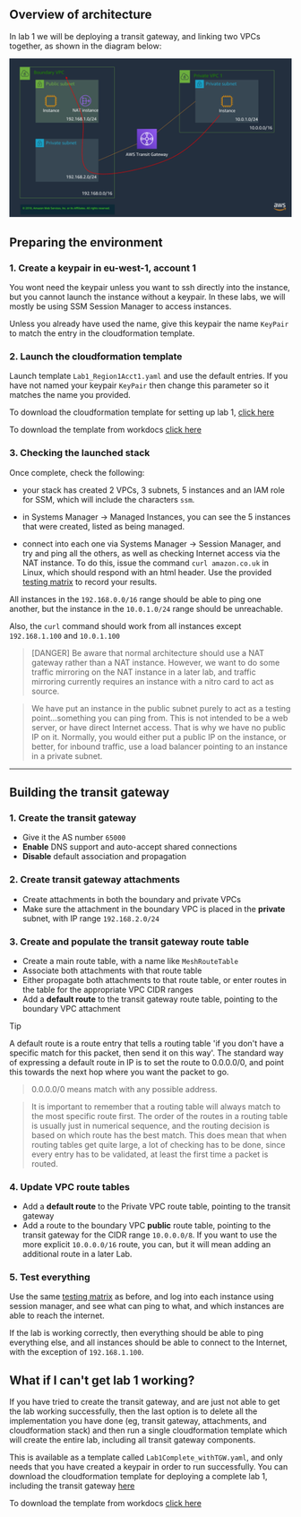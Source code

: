 ## Overview of architecture

In lab 1 we will be deploying a transit gateway, and linking two VPCs together, as shown in the diagram below:

![Lab1 Architecture](img/lab1.png)

## Preparing the environment

### 1. Create a keypair in eu-west-1, account 1

You wont need the keypair unless you want to ssh directly into the instance, but you cannot launch the instance without a keypair. In these labs, we will mostly be using SSM Session Manager to access instances.

Unless you already have used the name, give this keypair the name `KeyPair` to match the entry in the cloudformation template.

### 2. Launch the cloudformation template

Launch template `Lab1_Region1Acct1.yaml` and use the default entries. If you have not named your keypair `KeyPair` then change this parameter so it matches the name you provided.

To download the cloudformation template for setting up lab 1, [click here](https://d2x18vu72ugj64.cloudfront.net/Lab1_Region1Acct1.yaml)

To download the template from workdocs [click here](https://amazon.awsapps.com/workdocs/index.html#/document/f1a82d39db4589c2edef151497808caafedf632cdd2e67983e6bd3f60ede19e8)

### 3. Checking the launched stack

Once complete, check the following:

* your stack has created 2 VPCs, 3 subnets, 5 instances and an IAM role for SSM, which will include the characters `ssm`.

* in Systems Manager -> Managed Instances, you can see the 5 instances that were created, listed as being managed.

* connect into each one via Systems Manager -> Session Manager, and try and ping all the others, as well as checking Internet access via the NAT instance. To do this, issue the command `curl amazon.co.uk` in Linux, which should respond with an html header. Use the provided [testing matrix](https://www.networking-workshop.com/#/testingmatrix) to record your results. 

All instances in the `192.168.0.0/16` range should be able to ping one another, but the instance in the `10.0.1.0/24` range should be unreachable.

Also, the `curl` command should work from all instances except `192.168.1.100` and `10.0.1.100`

> [DANGER]
> Be aware that normal architecture should use a NAT gateway rather than a NAT instance. However, we want to do some traffic mirroring on the NAT instance in a later lab, and traffic mirroring currently requires an instance with a nitro card to act as source. 

> We have put an instance in the public subnet purely to act as a testing point...something you can ping from. This is not intended to be a web server, or have direct Internet access. That is why we have no public IP on it. Normally, you would either put a public IP on the instance, or better, for inbound traffic, use a load balancer pointing to an instance in a private subnet.

---

## Building the transit gateway

### 1. Create the transit gateway

* Give it the AS number `65000`
* **Enable** DNS support and auto-accept shared connections
* **Disable** default association and propagation

### 2. Create transit gateway attachments

* Create attachments in both the boundary and private VPCs
* Make sure the attachment in the boundary VPC is placed in the **private** subnet, with IP range `192.168.2.0/24`

### 3. Create and populate the transit gateway route table

* Create a main route table, with a name like `MeshRouteTable`
* Associate both attachments with that route table
* Either propagate both attachments to that route table, or enter routes in the table for the appropriate VPC CIDR ranges
* Add a **default route** to the transit gateway route table, pointing to the boundary VPC attachment

> [!TIP]
> A default route is a route entry that tells a routing table 'if you don't have a specific match for this packet, then send it on this way'. The standard way of expressing a default route in IP is to set the route to 0.0.0.0/0, and point this towards the next hop where you want the packet to go.

> 0.0.0.0/0 means match with any possible address.

> It is important to remember that a routing table will always match to the most specific route first. The order of the routes in a routing table is usually just in numerical sequence, and the routing decision is based on which route has the best match. This does mean that when routing tables get quite large, a lot of checking has to be done, since every entry has to be validated, at least the first time a packet is routed.

### 4. Update VPC route tables

* Add a **default route** to the Private VPC route table, pointing to the transit gateway
* Add a route to the boundary VPC **public** route table, pointing to the transit gateway for the CIDR range `10.0.0.0/8`. If you want to use the more explicit `10.0.0.0/16` route, you can, but it will mean adding an additional route in a later Lab.

### 5. Test everything

Use the same [testing matrix](https://www.networking-workshop.com/#/testingmatrix) as before, and log into each instance using session manager, and see what can ping to what, and which instances are able to reach the internet.

If the lab is working correctly, then everything should be able to ping everything else, and all instances should be able to connect to the Internet, with the exception of `192.168.1.100`.

## What if I can't get lab 1 working?

If you have tried to create the transit gateway, and are just not able to get the lab working successfully, then the last option is to delete all the implementation you have done (eg, transit gateway, attachments, and cloudformation stack) and then run a single cloudformation template which will create the entire lab, including all transit gateway components.

This is available as a template called `Lab1Complete_withTGW.yaml`, and only needs that you have created a keypair in order to run successfully. You can download the cloudformation template for deploying a complete lab 1, including the transit gateway [here](https://networking-workshop.s3-eu-west-1.amazonaws.com/Lab1Complete_withTGW.yaml)

To download the template from workdocs [click here](https://amazon.awsapps.com/workdocs/index.html#/document/e694199480f4b861a6b1d6c3cb058444daed513a89cde170c081c29ab3425bea)

